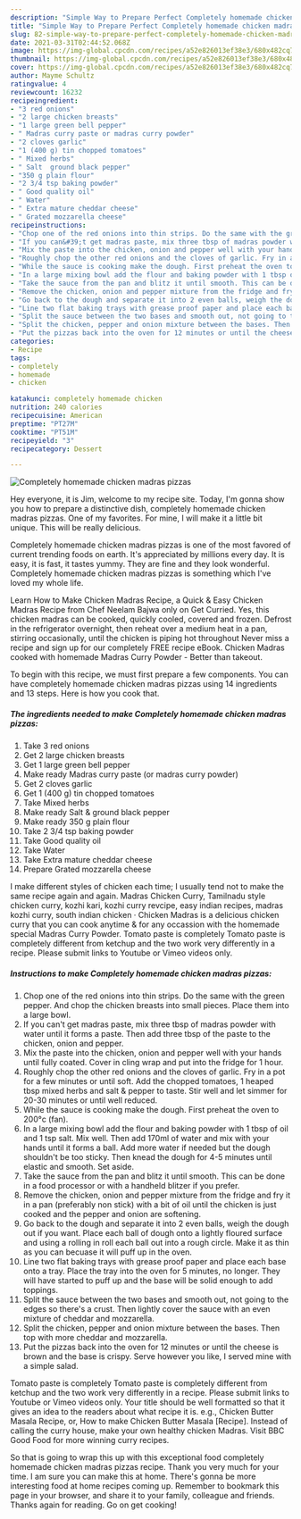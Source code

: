 ```yaml
---
description: "Simple Way to Prepare Perfect Completely homemade chicken madras pizzas"
title: "Simple Way to Prepare Perfect Completely homemade chicken madras pizzas"
slug: 82-simple-way-to-prepare-perfect-completely-homemade-chicken-madras-pizzas
date: 2021-03-31T02:44:52.068Z
image: https://img-global.cpcdn.com/recipes/a52e826013ef38e3/680x482cq70/completely-homemade-chicken-madras-pizzas-recipe-main-photo.jpg
thumbnail: https://img-global.cpcdn.com/recipes/a52e826013ef38e3/680x482cq70/completely-homemade-chicken-madras-pizzas-recipe-main-photo.jpg
cover: https://img-global.cpcdn.com/recipes/a52e826013ef38e3/680x482cq70/completely-homemade-chicken-madras-pizzas-recipe-main-photo.jpg
author: Mayme Schultz
ratingvalue: 4
reviewcount: 16232
recipeingredient:
- "3 red onions"
- "2 large chicken breasts"
- "1 large green bell pepper"
- " Madras curry paste or madras curry powder"
- "2 cloves garlic"
- "1 (400 g) tin chopped tomatoes"
- " Mixed herbs"
- " Salt  ground black pepper"
- "350 g plain flour"
- "2 3/4 tsp baking powder"
- " Good quality oil"
- " Water"
- " Extra mature cheddar cheese"
- " Grated mozzarella cheese"
recipeinstructions:
- "Chop one of the red onions into thin strips. Do the same with the green pepper. And chop the chicken breasts into small pieces. Place them into a large bowl."
- "If you can&#39;t get madras paste, mix three tbsp of madras powder with water until it forms a paste. Then add three tbsp of the paste to the chicken, onion and pepper."
- "Mix the paste into the chicken, onion and pepper well with your hands until fully coated. Cover in cling wrap and put into the fridge for 1 hour."
- "Roughly chop the other red onions and the cloves of garlic. Fry in a pot for a few minutes or until soft. Add the chopped tomatoes, 1 heaped tbsp mixed herbs and salt &amp; pepper to taste. Stir well and let simmer for 20-30 minutes or until well reduced."
- "While the sauce is cooking make the dough. First preheat the oven to 200°c (fan)."
- "In a large mixing bowl add the flour and baking powder with 1 tbsp of oil and 1 tsp salt. Mix well. Then add 170ml of water and mix with your hands until it forms a ball. Add more water if needed but the dough shouldn&#39;t be too sticky. Then knead the dough for 4-5 minutes until elastic and smooth. Set aside."
- "Take the sauce from the pan and blitz it until smooth. This can be done in a food processor or with a handheld blitzer if you prefer."
- "Remove the chicken, onion and pepper mixture from the fridge and fry it in a pan (preferably non stick) with a bit of oil until the chicken is just cooked and the pepper and onion are softening."
- "Go back to the dough and separate it into 2 even balls, weigh the dough out if you want. Place each ball of dough onto a lightly floured surface and using a rolling in roll each ball out into a rough circle. Make it as thin as you can becuase it will puff up in the oven."
- "Line two flat baking trays with grease proof paper and place each base onto a tray. Place the tray into the oven for 5 minutes, no longer. They will have started to puff up and the base will be solid enough to add toppings."
- "Split the sauce between the two bases and smooth out, not going to the edges so there&#39;s a crust. Then lightly cover the sauce with an even mixture of cheddar and mozzarella."
- "Split the chicken, pepper and onion mixture between the bases. Then top with more cheddar and mozzarella."
- "Put the pizzas back into the oven for 12 minutes or until the cheese is brown and the base is crispy. Serve however you like, I served mine with a simple salad."
categories:
- Recipe
tags:
- completely
- homemade
- chicken

katakunci: completely homemade chicken 
nutrition: 240 calories
recipecuisine: American
preptime: "PT27M"
cooktime: "PT51M"
recipeyield: "3"
recipecategory: Dessert

---
```



![Completely homemade chicken madras pizzas](https://img-global.cpcdn.com/recipes/a52e826013ef38e3/680x482cq70/completely-homemade-chicken-madras-pizzas-recipe-main-photo.jpg)

Hey everyone, it is Jim, welcome to my recipe site. Today, I'm gonna show you how to prepare a distinctive dish, completely homemade chicken madras pizzas. One of my favorites. For mine, I will make it a little bit unique. This will be really delicious.

Completely homemade chicken madras pizzas is one of the most favored of current trending foods on earth. It's appreciated by millions every day. It is easy, it is fast, it tastes yummy. They are fine and they look wonderful. Completely homemade chicken madras pizzas is something which I've loved my whole life.

Learn How to Make Chicken Madras Recipe, a Quick &amp; Easy Chicken Madras Recipe from Chef Neelam Bajwa only on Get Curried. Yes, this chicken madras can be cooked, quickly cooled, covered and frozen. Defrost in the refrigerator overnight, then reheat over a medium heat in a pan, stirring occasionally, until the chicken is piping hot throughout Never miss a recipe and sign up for our completely FREE recipe eBook. Chicken Madras cooked with homemade Madras Curry Powder - Better than takeout.


To begin with this recipe, we must first prepare a few components. You can have completely homemade chicken madras pizzas using 14 ingredients and 13 steps. Here is how you cook that.

<!--inarticleads1-->

##### The ingredients needed to make Completely homemade chicken madras pizzas:

1. Take 3 red onions
1. Get 2 large chicken breasts
1. Get 1 large green bell pepper
1. Make ready  Madras curry paste (or madras curry powder)
1. Get 2 cloves garlic
1. Get 1 (400 g) tin chopped tomatoes
1. Take  Mixed herbs
1. Make ready  Salt &amp; ground black pepper
1. Make ready 350 g plain flour
1. Take 2 3/4 tsp baking powder
1. Take  Good quality oil
1. Take  Water
1. Take  Extra mature cheddar cheese
1. Prepare  Grated mozzarella cheese


I make different styles of chicken each time; I usually tend not to make the same recipe again and again. Madras Chicken Curry, Tamilnadu style chicken curry, kozhi kari, kozhi curry revcipe, easy indian recipes, madras kozhi curry, south indian chicken · Chicken Madras is a delicious chicken curry that you can cook anytime &amp; for any occassion with the homemade special Madras Curry Powder. Tomato paste is completely Tomato paste is completely different from ketchup and the two work very differently in a recipe. Please submit links to Youtube or Vimeo videos only. 

<!--inarticleads2-->

##### Instructions to make Completely homemade chicken madras pizzas:

1. Chop one of the red onions into thin strips. Do the same with the green pepper. And chop the chicken breasts into small pieces. Place them into a large bowl.
1. If you can&#39;t get madras paste, mix three tbsp of madras powder with water until it forms a paste. Then add three tbsp of the paste to the chicken, onion and pepper.
1. Mix the paste into the chicken, onion and pepper well with your hands until fully coated. Cover in cling wrap and put into the fridge for 1 hour.
1. Roughly chop the other red onions and the cloves of garlic. Fry in a pot for a few minutes or until soft. Add the chopped tomatoes, 1 heaped tbsp mixed herbs and salt &amp; pepper to taste. Stir well and let simmer for 20-30 minutes or until well reduced.
1. While the sauce is cooking make the dough. First preheat the oven to 200°c (fan).
1. In a large mixing bowl add the flour and baking powder with 1 tbsp of oil and 1 tsp salt. Mix well. Then add 170ml of water and mix with your hands until it forms a ball. Add more water if needed but the dough shouldn&#39;t be too sticky. Then knead the dough for 4-5 minutes until elastic and smooth. Set aside.
1. Take the sauce from the pan and blitz it until smooth. This can be done in a food processor or with a handheld blitzer if you prefer.
1. Remove the chicken, onion and pepper mixture from the fridge and fry it in a pan (preferably non stick) with a bit of oil until the chicken is just cooked and the pepper and onion are softening.
1. Go back to the dough and separate it into 2 even balls, weigh the dough out if you want. Place each ball of dough onto a lightly floured surface and using a rolling in roll each ball out into a rough circle. Make it as thin as you can becuase it will puff up in the oven.
1. Line two flat baking trays with grease proof paper and place each base onto a tray. Place the tray into the oven for 5 minutes, no longer. They will have started to puff up and the base will be solid enough to add toppings.
1. Split the sauce between the two bases and smooth out, not going to the edges so there&#39;s a crust. Then lightly cover the sauce with an even mixture of cheddar and mozzarella.
1. Split the chicken, pepper and onion mixture between the bases. Then top with more cheddar and mozzarella.
1. Put the pizzas back into the oven for 12 minutes or until the cheese is brown and the base is crispy. Serve however you like, I served mine with a simple salad.


Tomato paste is completely Tomato paste is completely different from ketchup and the two work very differently in a recipe. Please submit links to Youtube or Vimeo videos only. Your title should be well formatted so that it gives an idea to the readers about what recipe it is. e.g., Chicken Butter Masala Recipe, or, How to make Chicken Butter Masala [Recipe]. Instead of calling the curry house, make your own healthy chicken Madras. Visit BBC Good Food for more winning curry recipes. 

So that is going to wrap this up with this exceptional food completely homemade chicken madras pizzas recipe. Thank you very much for your time. I am sure you can make this at home. There's gonna be more interesting food at home recipes coming up. Remember to bookmark this page in your browser, and share it to your family, colleague and friends. Thanks again for reading. Go on get cooking!
